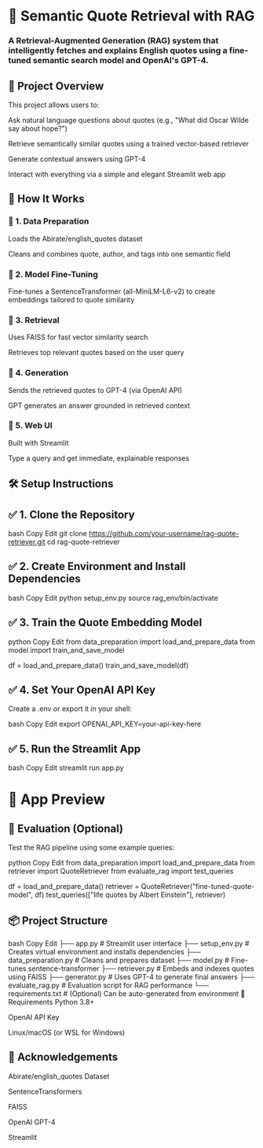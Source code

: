 # 💬 Semantic Quote Retrieval with RAG
 ### A Retrieval-Augmented Generation (RAG) system that intelligently fetches and explains English quotes using a fine-tuned semantic search model and OpenAI's GPT-4.

## 🚀 Project Overview
This project allows users to:

Ask natural language questions about quotes (e.g., "What did Oscar Wilde say about hope?")

Retrieve semantically similar quotes using a trained vector-based retriever

Generate contextual answers using GPT-4

Interact with everything via a simple and elegant Streamlit web app

## 🧠 How It Works
### 🔹 1. Data Preparation
Loads the Abirate/english_quotes dataset

Cleans and combines quote, author, and tags into one semantic field

### 🔹 2. Model Fine-Tuning
Fine-tunes a SentenceTransformer (all-MiniLM-L6-v2) to create embeddings tailored to quote similarity

### 🔹 3. Retrieval
Uses FAISS for fast vector similarity search

Retrieves top relevant quotes based on the user query

### 🔹 4. Generation
Sends the retrieved quotes to GPT-4 (via OpenAI API)

GPT generates an answer grounded in retrieved context

### 🔹 5. Web UI
Built with Streamlit

Type a query and get immediate, explainable responses

## 🛠️ Setup Instructions
## ✅ 1. Clone the Repository
bash
Copy
Edit
git clone https://github.com/your-username/rag-quote-retriever.git
cd rag-quote-retriever
## ✅ 2. Create Environment and Install Dependencies
bash
Copy
Edit
python setup_env.py
source rag_env/bin/activate
## ✅ 3. Train the Quote Embedding Model
python
Copy
Edit
from data_preparation import load_and_prepare_data
from model import train_and_save_model

df = load_and_prepare_data()
train_and_save_model(df)
## ✅ 4. Set Your OpenAI API Key
Create a .env or export it in your shell:

bash
Copy
Edit
export OPENAI_API_KEY=your-api-key-here
## ✅ 5. Run the Streamlit App
bash
Copy
Edit
streamlit run app.py
# 📸 App Preview
<!-- Optional: add screenshot of your UI -->

## 🧪 Evaluation (Optional)
Test the RAG pipeline using some example queries:

python
Copy
Edit
from data_preparation import load_and_prepare_data
from retriever import QuoteRetriever
from evaluate_rag import test_queries

df = load_and_prepare_data()
retriever = QuoteRetriever("fine-tuned-quote-model", df)
test_queries(["life quotes by Albert Einstein"], retriever)
## 📦 Project Structure
bash
Copy
Edit
├── app.py                  # Streamlit user interface
├── setup_env.py            # Creates virtual environment and installs dependencies
├── data_preparation.py     # Cleans and prepares dataset
├── model.py                # Fine-tunes sentence-transformer
├── retriever.py            # Embeds and indexes quotes using FAISS
├── generator.py            # Uses GPT-4 to generate final answers
├── evaluate_rag.py         # Evaluation script for RAG performance
└── requirements.txt        # (Optional) Can be auto-generated from environment
📌 Requirements
Python 3.8+

OpenAI API Key

Linux/macOS (or WSL for Windows)

## 🙌 Acknowledgements
Abirate/english_quotes Dataset

SentenceTransformers

FAISS

OpenAI GPT-4

Streamlit
